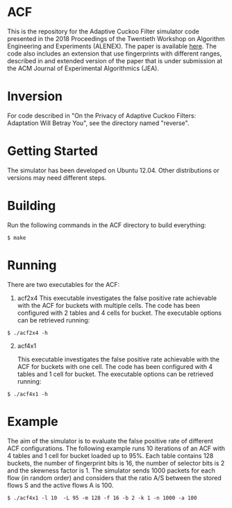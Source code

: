 # ACF

This is the repository for the Adaptive Cuckoo Filter simulator code presented in the 2018 Proceedings of the Twentieth Workshop on Algorithm Engineering and Experiments (ALENEX). The paper is available [here](https://epubs.siam.org/doi/pdf/10.1137/1.9781611975055.4).
The code also includes an extension that use fingerprints with different ranges, described in and extended version of the paper that is under submission at the ACM Journal of Experimental Algorithmics (JEA).     

# Inversion

For code described in "On the Privacy of Adaptive Cuckoo Filters: Adaptation Will Betray You", see the directory named "reverse".

# Getting Started

The simulator has been developed on Ubuntu 12.04. Other distributions or versions may need different steps.

# Building

Run the following commands in the ACF directory to build everything:

```
$ make
```

# Running

There are two executables for the ACF:

1. acf2x4
    This executable investigates the false positive rate achievable with the ACF for buckets with multiple cells. The code has been configured with 2 tables and 4 cells for bucket. The executable options can be retrieved running:

```
$ ./acf2x4 -h 
```
    

2. acf4x1

    This executable investigates the false positive rate achievable with the ACF for buckets with one cell. The code has been configured with 4 tables and 1 cell for bucket. The executable options can be retrieved running:

```
$ ./acf4x1 -h 
```


# Example

The aim of the simulator is to evaluate the false positive rate of different ACF configurations.
The following example runs 10 iterations of an ACF with 4 tables and 1 cell for bucket loaded up to 95%. Each table contains 128 buckets, the number of fingerprint bits is 16, the number of selector bits is 2 and the skewness factor is 1.
The simulator sends 1000 packets for each flow (in random order) and considers that the ratio A/S between the stored flows S and the active flows A is 100.

```
$ ./acf4x1 -l 10  -L 95 -m 128 -f 16 -b 2 -k 1 -n 1000 -a 100 
```

